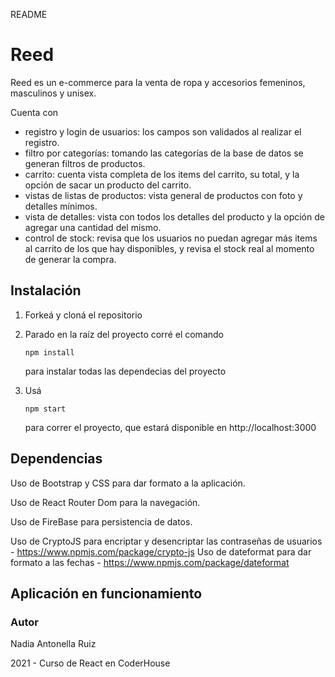 README

# Reed

Reed es un e-commerce para la venta de ropa y accesorios femeninos, masculinos y unisex.

Cuenta con

- registro y login de usuarios: los campos son validados al realizar el registro.
- filtro por categorías: tomando las categorías de la base de datos se generan filtros de productos.
- carrito: cuenta vista completa de los items del carrito, su total, y la opción de sacar un producto del carrito.
- vistas de listas de productos: vista general de productos con foto y detalles mínimos.
- vista de detalles: vista con todos los detalles del producto y la opción de agregar una cantidad del mismo.
- control de stock: revisa que los usuarios no puedan agregar más items al carrito de los que hay disponibles, y revisa el stock real al momento de generar la compra.

## Instalación

1. Forkeá y cloná el repositorio

2. Parado en la raíz del proyecto corré el comando 

   ```
   npm install
   ```

    para instalar todas las dependecias del proyecto

3. Usá 

   ```
   npm start
   ```

    para correr el proyecto, que estará disponible en http://localhost:3000



## Dependencias

Uso de Bootstrap y CSS para dar formato a la aplicación.
 
Uso de React Router Dom para la navegación.

Uso de FireBase para persistencia de datos.

Uso de CryptoJS para encriptar y desencriptar las contraseñas de usuarios - https://www.npmjs.com/package/crypto-js
Uso de dateformat para dar formato a las fechas - https://www.npmjs.com/package/dateformat



## Aplicación en funcionamiento



### Autor

Nadia Antonella Ruiz

2021 - Curso de React en CoderHouse